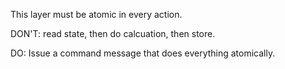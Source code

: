 ﻿This layer must be atomic in every action.

DON'T: read state, then do calcuation, then store.

DO: Issue a command message that does everything atomically.